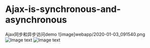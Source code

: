 # Ajax-is-synchronous-and-asynchronous
Ajax同步和异步访问demo
![image]webapp/2020-01-03_091540.png
![Image text](2019-12-30_212137.png)
![Image text](./webapp/2020-01-03_091540.png)

